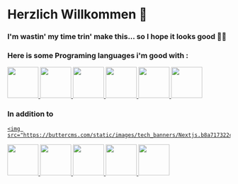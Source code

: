 <h1>Herzlich Willkommen 👋</h1>
<h3>I'm wastin' my time trin' make this... so I hope it looks good 🫡🫡</h3>

<h3>Here is some Programing languages i'm good with :</h3>
<div>
  <a href ="https://github.com/Sherif-lotfy/Some-Py-codes.git">
  <img src="https://cdn.jsdelivr.net/gh/devicons/devicon@latest/icons/python/python-original-wordmark.svg" style="height:70px"/>        
  </a>
  <a href="https://github.com/Sherif-lotfy/Cpp-OOP-DS-.git">
  <img src="https://cdn.jsdelivr.net/gh/devicons/devicon@latest/icons/cplusplus/cplusplus-original.svg" style="height:70px"/>        
  </a>
  <a href="https://github.com/Sherif-lotfy/Front-end-Development.git">
  <img src="https://cdn.jsdelivr.net/gh/devicons/devicon@latest/icons/javascript/javascript-plain.svg" style="height:70px"/>
  <img src="https://cdn.jsdelivr.net/gh/devicons/devicon@latest/icons/html5/html5-original.svg" style="height:70px"/>
  <img src="https://cdn.jsdelivr.net/gh/devicons/devicon@latest/icons/css3/css3-original.svg" style="height:70px"/>
  <img src="https://cdn.jsdelivr.net/gh/devicons/devicon@latest/icons/php/php-original.svg" style="height:70px"/>     
  </a>
</div>
  <h3> In addition to </h3>
  <div>       
  <a href="https://github.com/Sherif-lotfy/Front-end-Development.git">
              
    <img src="https://buttercms.com/static/images/tech_banners/Nextjs.b8a717322c08.png">
  <img src="https://cdn.jsdelivr.net/gh/devicons/devicon@latest/icons/nextjs/nextjs-original.svg" style="height:70px"/>
  <img src="https://th.bing.com/th/id/OIP.TH_embfjqt8cAZIDg5JTEQAAAA?rs=1&pid=ImgDetMain" style="height:70px">
  <img src="https://tymly.io/wp-content/uploads/2017/12/node-js-WMFS-for-tymly.png" style="height:70px">
  <img src="https://itguru.vn/blog/wp-content/uploads/2020/06/Express-JS-logo.jpg" style="height:70px">
  </a>
  <a href ="https://github.com/Sherif-lotfy/C207Proj.git">
  <img src="https://errorsea.com/wp-content/uploads/2020/04/mysql.png" style="height:70px">
  </a>
  </div>
<!--
  <img src="" style="height:50px">
**Sherif-lotfy/Sherif-lotfy** is a ✨ _special_ ✨ repository because its `README.md` (this file) appears on your GitHub profile.

Here are some ideas to get you started:

- 🔭 I’m currently working on ...
- 🌱 I’m currently learning ...
- 👯 I’m looking to collaborate on ...
- 🤔 I’m looking for help with ...
- 💬 Ask me about ...
- 📫 How to reach me: ...
- 😄 Pronouns: ...
- ⚡ Fun fact: ...
-->
